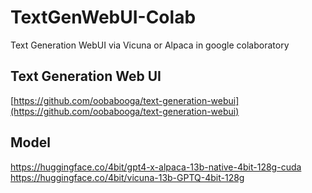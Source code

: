 # TextGenWebUI-Colab
Text Generation WebUI via Vicuna or Alpaca in google colaboratory

## Text Generation Web UI
[https://github.com/oobabooga/text-generation-webui](https://github.com/oobabooga/text-generation-webui)

## Model
https://huggingface.co/4bit/gpt4-x-alpaca-13b-native-4bit-128g-cuda 
https://huggingface.co/4bit/vicuna-13b-GPTQ-4bit-128g
